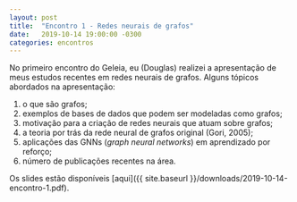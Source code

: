 ```yaml
---
layout: post
title:  "Encontro 1 - Redes neurais de grafos"
date:   2019-10-14 19:00:00 -0300
categories: encontros
---
```

No primeiro encontro do Geleia, eu (Douglas) realizei a apresentação de meus estudos recentes em redes neurais de grafos. Alguns tópicos abordados na apresentação:

1. o que são grafos;
2. exemplos de bases de dados que podem ser modeladas como grafos;
3. motivação para a criação de redes neurais que atuam sobre grafos;
4. a teoria por trás da rede neural de grafos original (Gori, 2005);
5. aplicações das GNNs (_graph neural networks_) em aprendizado por reforço;
6. número de publicações recentes na área.

Os slides estão disponíveis [aqui]({{ site.baseurl }}/downloads/2019-10-14-encontro-1.pdf).